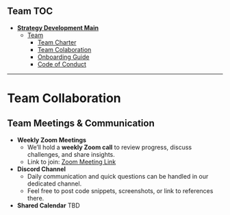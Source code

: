 ## Team TOC

- [**Strategy Development Main**](../README.md)
  - [Team](README.md)
    - [Team Charter](charter.md)
    - [Team Colaboration](collaboration.md)
    - [Onboarding Guide](onboarding_guide.md)
    - [Code of Conduct](code_of_conduct.md)

---

# Team Collaboration

## Team Meetings & Communication

- **Weekly Zoom Meetings**  
  - We’ll hold a **weekly Zoom call** to review progress, discuss challenges, and share insights.  
  - Link to join: [Zoom Meeting Link](#)  
- **Discord Channel**  
  - Daily communication and quick questions can be handled in our dedicated channel.  
  - Feel free to post code snippets, screenshots, or link to references there.
- **Shared Calendar**  TBD




